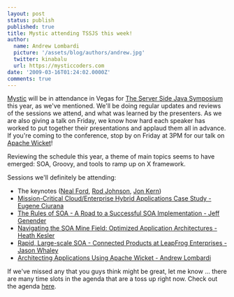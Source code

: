 ```yaml
---
layout: post
status: publish
published: true
title: Mystic attending TSSJS this week!
author:
  name: Andrew Lombardi
  picture: '/assets/blog/authors/andrew.jpg'
  twitter: kinabalu
  url: https://mysticcoders.com
date: '2009-03-16T01:24:02.0000Z'
comments: true
---
```

<a href="http://mysticcoders.com/" title="mystic coders - to our success!">Mystic</a> will be in attendance in Vegas for <a href="http://javasymposium.techtarget.com/html/frameworks.html#ALombardiWicket" title="The Server Side Java Symposium" target="_blank">The Server Side Java Symposium</a> this year, as we've mentioned. We'll be doing regular updates and reviews of the sessions we attend, and what was learned by the presenters. As we are also giving a talk on Friday, we know how hard each speaker has worked to put together their presentations and applaud them all in advance. If you're coming to the conference, stop by on Friday at 3PM for our talk on <a href="http://wicket.apache.org" title="Apache Wicket" target="_blank">Apache Wicket</a>!

Reviewing the schedule this year, a theme of main topics seems to have emerged: SOA, Groovy, and tools to ramp up on X framework.

Sessions we'll definitely be attending:

<ul>
<li>The keynotes (<a href="http://javasymposium.techtarget.com/html/sessions.html#NFordKeynote" title="Neal Ford" target="_blank">Neal Ford</a>, <a href="http://javasymposium.techtarget.com/html/sessions.html#RJohnsonKeynote" title="Rod Johnson" target="_blank">Rod Johnson</a>, <a href="http://javasymposium.techtarget.com/html/sessions.html#JKernKeynote" title="Jon Kern" target="_blank">Jon Kern</a>)</li>
<li><a href="http://javasymposium.techtarget.com/html/architecture.html#ECiuranaCloud" title="Mission-Critical Cloud/Enterprise Hybrid Applications Case Study" target="_blank">Mission-Critical Cloud/Enterprise Hybrid Applications Case Study - Eugene Ciurana</a></li>
<li><a href="http://javasymposium.techtarget.com/html/soa.html#JGenenderSOA" title="The Rules of SOA" target="_blank">The Rules of SOA - A Road to a Successful SOA Implementation - Jeff Genender</a></li>
<li><a href="http://javasymposium.techtarget.com/html/soa.html#HKeslerSOA" title="Heath Kesler - Navigating SOA Minefield" target="_blank">Navigating the SOA Mine Field: Optimized Application Architectures - Heath Kesler</a></li>
<li><a href="http://javasymposium.techtarget.com/html/soa.html#JWhaleySOA" title="Rapid, Large-scale SOA - Connected Products at LeapFrog Enterprises - Jason Whaley" target="_blank">Rapid, Large-scale SOA - Connected Products at LeapFrog Enterprises - Jason Whaley</a></li>
<li><a href="http://javasymposium.techtarget.com/html/frameworks.html#ALombardiWicket" title="Architecting Applications using Apache Wicket - Andrew Lombardi" target="_blank">Architecting Applications Using Apache Wicket - Andrew Lombardi</a></li>
</ul>
If we've missed any that you guys think might be great, let me know ... there are many time slots in the agenda that are a toss up right now. Check out the agenda <a href="http://javasymposium.techtarget.com/html/agenda.html" title="TSSJS/LV Agenda" target="_blank">here</a>.

